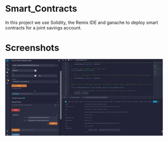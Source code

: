# Smart_Contracts
In this project we use Solidity, the Remix IDE and ganache to deploy smart contracts for a joint savings account.
# Screenshots
![Alt text](image/setaccounts.png "Title")
